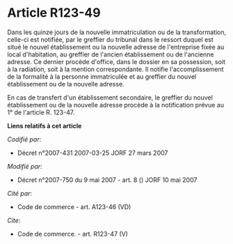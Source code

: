 # Article R123-49

Dans les quinze jours de la nouvelle immatriculation ou de la transformation, celle-ci est notifiée, par le greffier du
tribunal dans le ressort duquel est situé le nouvel établissement ou la nouvelle adresse de l'entreprise fixée au local
d'habitation, au greffier de l'ancien établissement ou de l'ancienne adresse. Ce dernier procède d'office, dans le dossier en
sa possession, soit à la radiation, soit à la mention correspondante. Il notifie l'accomplissement de la formalité à la
personne immatriculée et au greffier du nouvel établissement ou de la nouvelle adresse.

En cas de transfert d'un établissement secondaire, le greffier du nouvel établissement ou de la nouvelle adresse procède à la
notification prévue au 1° de l'article R. 123-47.

**Liens relatifs à cet article**

_Codifié par_:

  - Décret n°2007-431 2007-03-25 JORF 27 mars 2007

_Modifié par_:

  - Décret n°2007-750 du 9 mai 2007 - art. 8 () JORF 10 mai 2007

_Cité par_:

  - Code de commerce - art. A123-46 (VD)

_Cite_:

  - Code de commerce. - art. R123-47 (V)
